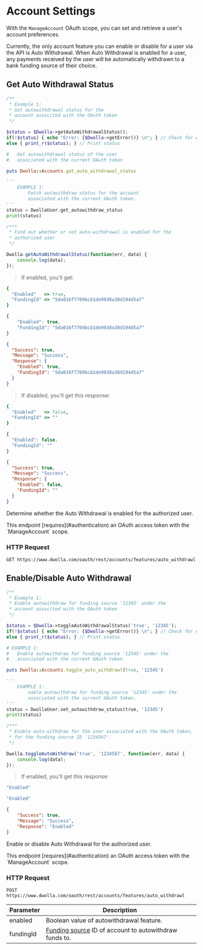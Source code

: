 # Account Settings

With the `ManageAccount` OAuth scope, you can set and retrieve a user's account preferences.  

Currently, the only account feature you can enable or disable for a user via the API is Auto Withdrawal.  When Auto Withdrawal is enabled for a user, any payments received by the user will be automatically withdrawn to a bank funding source of their choice.

## Get Auto Withdrawal Status

```php
/**
 * Example 1:
 * Get autowithdrawal status for the 
 * account associted with the OAuth token
 */

$status = $Dwolla->getAutoWithdrawalStatus();
if(!$status) { echo "Error: {$Dwolla->getError()} \n"; } // Check for errors
else { print_r($status); } // Print status
```
```ruby
#   Get autowithdrawal status of the user
#   associated with the current OAuth token

puts Dwolla::Accounts.get_auto_withdrawal_status
```
```python
'''
    EXAMPLE 1: 
        Fetch autowithdraw status for the account
        associated with the current OAuth token.
'''
status = DwollaUser.get_autowithdraw_status
print(status)
```
```js
/***
 * Find out whether or not auto-withdrawal is enabled for the 
 * authorized user
 */

Dwolla.getAutoWithdrawalStatus(function(err, data) {
    console.log(data);
});
```

> If enabled, you'll get:

```ruby
{
  "Enabled"   => true,
  "FundingId" => "5da016f7769bcb1de9938a30d194d5a7"
}
```

```js
{
    "Enabled": true,
    "FundingId": "5da016f7769bcb1de9938a30d194d5a7"
}
```

```json
{
  "Success": true,
  "Message": "Success",
  "Response": {
    "Enabled": true,
    "FundingId": "5da016f7769bcb1de9938a30d194d5a7"
  }
}
```

> If disabled, you'll get this response:

```ruby
{
  "Enabled"   => false,
  "FundingId" => ""
}
```

```js
{
  "Enabled": false,
  "FundingId": ""
}
```

```json
{
  "Success": true,
  "Message": "Success",
  "Response": {
    "Enabled": false,
    "FundingId": ""
  }
}
```

Determine whether the Auto Withdrawal is enabled for the authorized user.

<aside class="reminder">This endpoint [requires](#authentication) an OAuth access token with the `ManageAccount` scope.</aside>

### HTTP Request

`GET https://www.dwolla.com/oauth/rest/accounts/features/auto_withdrawl`

## Enable/Disable Auto Withdrawal

```php
/**
 * Example 1:
 * Enable autowithdraw for funding source '12345' under the
 * account associted with the OAuth token
 */

$status = $Dwolla->toggleAutoWithdrawalStatus('true', '12345');
if(!$status) { echo "Error: {$Dwolla->getError()} \n"; } // Check for errors
else { print_r($status); } // Print status
```
```ruby
# EXAMPLE 1:
#   Enable autowithdraw for funding source '12345' under the
#   associated with the current OAuth token

puts Dwolla::Accounts.toggle_auto_withdrawl(true, '12345')
```
```python
'''
    EXAMPLE 1: 
        nable autowithdraw for funding source '12345' under the
        associated with the current OAuth token.
'''
status = DwollaUser.set_autowithdraw_status(true, '12345')
print(status)
```
```js
/***
 * Enable auto-withdraw for the user associated with the OAuth token,
 * for the funding source ID '1234567'.
 */

Dwolla.toggleAutoWithdraw('true', '1234567', function(err, data) {
    console.log(data);
});
```

> If enabled, you'll get this response:

```ruby
"Enabled"
```

```js
"Enabled"
```

```json
{
    "Success": true,
    "Message": "Success",
    "Response": "Enabled"
}
```

Enable or disable Auto Withdrawal for the authorized user.

<aside class="reminder">This endpoint [requires](#authentication) an OAuth access token with the `ManageAccount` scope.</aside>

### HTTP Request

`POST https://www.dwolla.com/oauth/rest/accounts/features/auto_withdrawl`

| Parameter   |  Description                                       |
|-------------|----------------------------------------------------|
| enabled | Boolean value of autowithdrawal feature. |
| fundingId | [Funding source](#funding-sources) ID of account to autowithdraw funds to. |